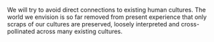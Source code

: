 We will try to avoid direct connections to existing human cultures. The world we envision is so far removed from present experience that only scraps of our cultures are preserved, loosely interpreted and cross-pollinated across many existing cultures.
